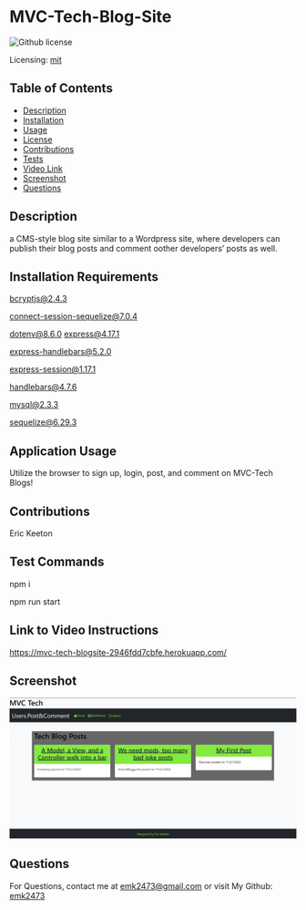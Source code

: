 
# MVC-Tech-Blog-Site
![Github license](https://img.shields.io/badge/mit-blue.svg)
 
Licensing: [mit](https://choosealicense.com/licenses/mit/)
    
## Table of Contents
  
- [Description](#description)
- [Installation](#installation-requirements)
- [Usage](#application-usage)
- [License](#licensing-information)
- [Contributions](#contributions)
- [Tests](#tests-commands)
- [Video Link](#link-to-video-instructions)
- [Screenshot](#screenshot)
- [Questions](#questions)
  
## Description
a CMS-style blog site similar to a Wordpress site, where developers can publish their blog posts and comment oother developers’ posts as well.
  
## Installation Requirements
bcryptjs@2.4.3 

connect-session-sequelize@7.0.4 

dotenv@8.6.0 express@4.17.1 

express-handlebars@5.2.0

express-session@1.17.1 

handlebars@4.7.6 

mysql@2.3.3 

sequelize@6.29.3
  
## Application Usage
Utilize the browser to sign up, login, post, and comment on MVC-Tech Blogs!
    
## Contributions
Eric Keeton
  
## Test Commands
npm i 

npm run start
  
## Link to Video Instructions
https://mvc-tech-blogsite-2946fdd7cbfe.herokuapp.com/
  
## Screenshot
![screenshot of application](./public/assets/screenShot1.png)
  
## Questions
For Questions, contact me at emk2473@gmail.com or visit My Github: [emk2473](https://github.com/emk2473)
  
  